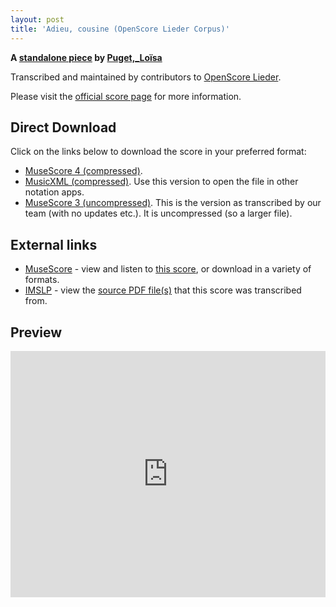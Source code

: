 ```yaml
---
layout: post
title: 'Adieu, cousine (OpenScore Lieder Corpus)'
---
```


__A [standalone piece](https://fourscoreandmore.org/openscore/lieder/Puget,_Loïsa/_/) by [Puget,_Loïsa](https://fourscoreandmore.org/openscore/lieder/Puget,_Loïsa)__

Transcribed and maintained by contributors to [OpenScore Lieder].

Please visit the [official score page] for more information.

[official score page]: https://musescore.com/openscore-lieder-corpus/scores/6666995
[OpenScore Lieder]: https://musescore.com/openscore-lieder-corpus

## Direct Download

Click on the links below to download the score in your preferred format:
- [MuseScore 4 (compressed)](https://github.com/openscore/lieder/blob/main/scores/Puget,_Loïsa/_/Adieu,_cousine/lc6666995.mscz?raw=true).
- [MusicXML (compressed)](https://github.com/openscore/lieder/blob/main/scores/Puget,_Loïsa/_/Adieu,_cousine/lc6666995.mxl?raw=true). Use this version to open the file in other notation apps.
- [MuseScore 3 (uncompressed)](https://github.com/openscore/lieder/blob/main/scores/Puget,_Loïsa/_/Adieu,_cousine/lc6666995.mscx?raw=true). This is the version as transcribed by our team (with no updates etc.). It is uncompressed (so a larger file).

## External links

- [MuseScore] - view and listen to [this score][MuseScore], or download in a variety of formats.
- [IMSLP] - view the [source PDF file(s)][IMSLP] that this score was transcribed from.

[MuseScore]: https://musescore.com/score/6666995
[IMSLP]: https://imslp.org/wiki/Special:ReverseLookup/602409

## Preview

<iframe width="100%" height="394" src="https://musescore.com/openscore-lieder-corpus/scores/6666995/embed" frameborder="0" allowfullscreen allow="autoplay; fullscreen"></iframe>
